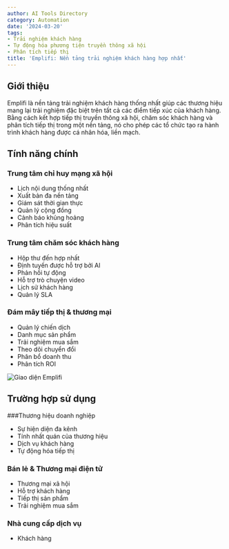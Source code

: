 ```yaml
---
author: AI Tools Directory
category: Automation
date: '2024-03-20'
tags:
- Trải nghiệm khách hàng
- Tự động hóa phương tiện truyền thông xã hội
- Phân tích tiếp thị
title: 'Emplifi: Nền tảng trải nghiệm khách hàng hợp nhất'
---
```


## Giới thiệu

Emplifi là nền tảng trải nghiệm khách hàng thống nhất giúp các thương hiệu mang lại trải nghiệm đặc biệt trên tất cả các điểm tiếp xúc của khách hàng. Bằng cách kết hợp tiếp thị truyền thông xã hội, chăm sóc khách hàng và phân tích tiếp thị trong một nền tảng, nó cho phép các tổ chức tạo ra hành trình khách hàng được cá nhân hóa, liền mạch.

## Tính năng chính

### Trung tâm chỉ huy mạng xã hội
- Lịch nội dung thống nhất
- Xuất bản đa nền tảng
- Giám sát thời gian thực
- Quản lý cộng đồng
- Cảnh báo khủng hoảng
- Phân tích hiệu suất

### Trung tâm chăm sóc khách hàng
- Hộp thư đến hợp nhất
- Định tuyến được hỗ trợ bởi AI
- Phản hồi tự động
- Hỗ trợ trò chuyện video
- Lịch sử khách hàng
- Quản lý SLA

### Đám mây tiếp thị & thương mại
- Quản lý chiến dịch
- Danh mục sản phẩm
- Trải nghiệm mua sắm
- Theo dõi chuyển đổi
- Phân bổ doanh thu
- Phân tích ROI

![Giao diện Emplifi](/imgs/emplifi/interface.jpg)

## Trường hợp sử dụng

###Thương hiệu doanh nghiệp
- Sự hiện diện đa kênh
- Tính nhất quán của thương hiệu
- Dịch vụ khách hàng
- Tự động hóa tiếp thị

### Bán lẻ & Thương mại điện tử
- Thương mại xã hội
- Hỗ trợ khách hàng
- Tiếp thị sản phẩm
- Trải nghiệm mua sắm

### Nhà cung cấp dịch vụ
- Khách hàng